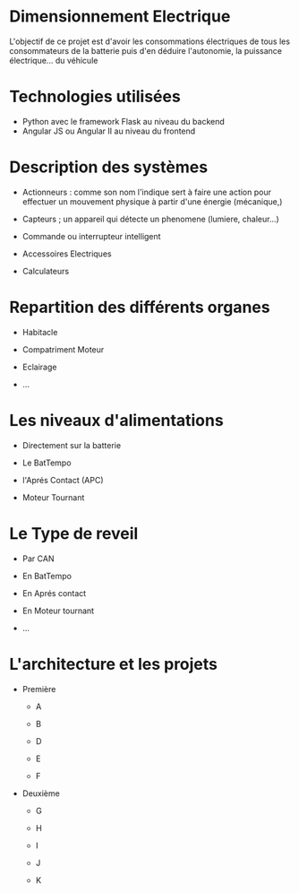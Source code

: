 # Dimensionnement Electrique

L'objectif de ce projet est d'avoir les consommations électriques de tous les consommateurs de la batterie puis d'en déduire l'autonomie, la puissance électrique... du véhicule 

# Technologies utilisées

- Python avec le framework Flask au niveau du backend
- Angular JS ou Angular II au niveau du frontend

# Description des systèmes 

- Actionneurs : comme son nom l'indique sert à faire une action pour effectuer un mouvement physique à partir d'une énergie (mécanique,) 

- Capteurs ; un appareil qui détecte un phenomene (lumiere, chaleur...)

- Commande ou interrupteur intelligent 

- Accessoires Electriques

- Calculateurs 

# Repartition des différents organes 

- Habitacle

- Compatriment Moteur 

- Eclairage

- ...

# Les niveaux d'alimentations 

- Directement sur la batterie

- Le BatTempo

- l'Aprés Contact (APC)

- Moteur Tournant 

# Le Type de reveil 

- Par CAN

- En BatTempo

- En Aprés contact 

- En Moteur tournant

- ... 

# L'architecture et les projets

- Première 
	
	- A

	- B

	- D 

	- E

	- F

- Deuxième 
	
	- G

	- H

	- I 

	- J

	- K
